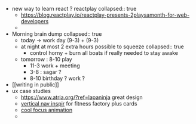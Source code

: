 - new way to learn react ? reactplay
  collapsed:: true
	- https://blog.reactplay.io/reactplay-presents-2playsamonth-for-web-developers
	-
- Morning brain dump
  collapsed:: true
	- today -> work day (9-3) + (9-3)
	- at night at most 2 extra hours possible to squeeze
	  collapsed:: true
		- control horny + burn all boats if really needed to stay awake
	- tomorrow : 8-10 play
		- 11-3 work + meeting
		- 3-8 : sagar ?
		- 8-10 birthday ? work ?
- [[writing in public]]
- ux case studies
	- https://www.atria.org/?ref=lapaninja great design
	- [vertical nav inspir](https://www.dive.club/?ref=lapaninja) for fitness factory plus cards
	- [cool focus animation](https://withcompound.com/?ref=lapaninja)
	-
